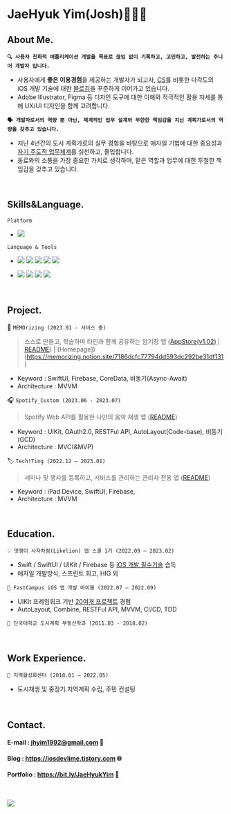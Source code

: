  # JaeHyuk Yim(Josh)🧑🏻‍💻
 
  ## About Me.
  
  **<p>`🔍 사용자 친화적 애플리케이션 개발을 목표로 끊임 없이 기록하고, 고민하고, 발전하는 주니어 개발자 입니다.`<p>**
  
  - 사용자에게 **좋은 이용경험**을 제공하는 개발자가 되고자, [CS](https://iosdevlime.tistory.com/category/CS/Computer%20Basic)를 비롯한 다각도의 iOS 개발 기술에 대한 [블로깅](https://iosdevlime.tistory.com/)을 꾸준하게 이어가고 있습니다.
  - Adobe Illustrator, Figma 등 디자인 도구에 대한 이해와 적극적인 활용 자세를 통해 UX/UI 디자인을 함께 고려합니다.
  
  **<p>`🗣️ 개발자로서의 역량 뿐 아닌, 체계적인 업무 설계와 무한한 책임감을 지닌 계획가로서의 역량을 갖추고 있습니다.`<p>**
  - 지난 4년간의 도시 계획가로의 실무 경험을 바탕으로 애자일 기법에 대한 중요성과 [자기 주도적 업무체계](https://www.notion.so/onthelots/aa0af84dbcd249eb835e731c1ffca7ea?pvs=4)를 실천하고, 몰입합니다.
  - 동료와의 소통을 가장 중요한 가치로 생각하며, 맡은 역할과 업무에 대한 투철한 책임감을 갖추고 있습니다.
  
  <br> 
  
   ## Skills&Language.
  
  
  `Platform`

  - <img src="https://img.shields.io/badge/iOS-5A29E4?style=flat&logo=iOS&logoColor=white"/>  
    
  `Language & Tools`
  
  - <img src="https://img.shields.io/badge/Swift-F05138?style=flat&logo=swift&logoColor=white"/> <img src="https://img.shields.io/badge/SwiftUI-2396F3?style=flat&logo=Swift&logoColor=white"/> <img src="https://img.shields.io/badge/UIkit-2396F3?style=flat&logo=UIKit&logoColor=white"/> <img src="https://img.shields.io/badge/CocoaPods-EE3322?style=flat-square&logo=CocoaPods&logoColor=white"/> <img src="https://img.shields.io/badge/Combine-F05138?style=flat-square&logo=Swift&logoColor=white"/> 
   
 - <img src="https://img.shields.io/badge/Git-F05032?style=flat-square&logo=Git&logoColor=white"/> <img src="https://img.shields.io/badge/Firebase-FFCA28?style=flat&logo=Firebase&logoColor=white"/> <img src="https://img.shields.io/badge/Figma-F24E1E?style=flat&logo=Figma&logoColor=white"/> <img src="https://img.shields.io/badge/Adobe Illustrator-FF9A00?style=flat&logo=Adobe Illustrator&logoColor=white">
  
  <br> 
  
  ## Project.

  📘 `MEMOrizing (2023.01 - 서비스 중)`
  > 스스로 만들고, 학습하며 타인과 함께 공유하는 암기장 앱 ([AppStore(v1.02)](https://apps.apple.com/kr/app/memorizing/id1670026920) | [README](https://github.com/onthelots/memorizing)) | [Homepage])(https://memorizing.notion.site/7186dcfc77794dd593dc292be31df131)
  - Keyword : SwiftUI, Firebase, CoreData, 비동기(Async-Await)
  - Architecture : MVVM

 🎧 `Spotify_Custom (2023.06 - 2023.07)`
  > Spotify Web API를 활용한 나만의 음악 재생 앱 ([README](https://github.com/onthelots/Spotify_App))
  - Keyword : UIKit, OAuth2.0, RESTFul API, AutoLayout(Code-base), 비동기(GCD)
  - Architecture : MVC(&MVP)
  
  
  🏷️ `Tech!Ting (2022.12 – 2023.01)`
  > 세미나 및 행사를 등록하고, 서비스를 관리하는 관리자 전용 앱 ([README](https://github.com/onthelots/Tech-Ting))
  - Keyword : iPad Device, SwiftUI, Firebase,
  - Architecture : MVVM
  
  
  <br>
  
  ## Education.
  
  `💡 멋쟁이 사자차럼(Likelion) 앱 스쿨 1기 (2022.09 – 2023.02)`
  - Swift / SwiftUI / UIKit / Firebase 등 [iOS 개발 필수기술](https://github.com/onthelots/iOS-Learning/tree/main/SwiftUI-Tutorial) 습득
  - 애자일 개발방식, 스프린트 회고, HIG 외
  
  `📱 FastCampus iOS 앱 개발 바이블 (2022.07 – 2022.09)`
  - UIKit 프레임워크 기반 [20여개 프로젝트](https://github.com/onthelots/iOS-Learning/tree/main/UIKit-Tutorial) 경험
  - AutoLayout, Combine, RESTFul API, MVVM, CI/CD, TDD
  
  `🏫 단국대학교 도시계획 부동산학과 (2011.03 - 2018.02)`
  
  <br>
  
  ## Work Experience.
  `🏢 지역활성화센터 (2018.01 – 2022.05)`
  - 도시재생 및 중장기 지역계획 수립, 주민 컨설팅
  
  <br>
  
  ## Contact.
  
  #### E-mail : jhyim1992@gmail.com 📨
  #### Blog : https://iosdevlime.tistory.com 🌐
  #### Portfolio : https://bit.ly/JaeHyukYim 💎

  <br>

  <a href="https://hits.seeyoufarm.com"><img src="https://hits.seeyoufarm.com/api/count/incr/badge.svg?url=https%3A%2F%2Fgithub.com%2Fonthelots%2Fhit-counter&count_bg=%2379C83D&title_bg=%23555555&icon=&icon_color=%23E7E7E7&title=hits&edge_flat=false"/></a>
